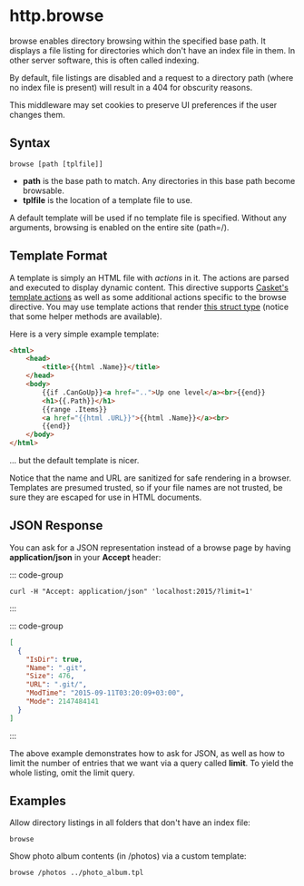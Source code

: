 # http.browse

browse enables directory browsing within the specified base path. It displays a file listing for directories which don't
have an index file in them. In other server software, this is often called indexing.

By default, file listings are disabled and a request to a directory path (where no index file is present) will result in
a 404 for obscurity reasons.

This middleware may set cookies to preserve UI preferences if the user changes them.

## Syntax

``` casketfile
browse [path [tplfile]]
```

-   **path** is the base path to match. Any directories in this base path become browsable.
-   **tplfile** is the location of a template file to use.

A default template will be used if no template file is specified. Without any arguments, browsing is enabled on the
entire site (path=/).

## Template Format

A template is simply an HTML file with *actions* in it. The actions are parsed and executed to display dynamic content.
This directive supports [Casket's template actions](/template-actions) as well as some additional actions specific to the
browse directive. You may use template actions that render [this struct
type](https://github.com/tmpim/casket/blob/5fd2388ac586cc615be4fa8186ba5e4eaf72a03a/caskethttp/browse/browse.go#L100-L134)
(notice that some helper methods are available).

Here is a very simple example template:

``` html
<html>
    <head>
        <title>{{html .Name}}</title>
    </head>
    <body>
        {{if .CanGoUp}}<a href="..">Up one level</a><br>{{end}}
        <h1>{{.Path}}</h1>
        {{range .Items}}
        <a href="{{html .URL}}">{{html .Name}}</a><br>
        {{end}}
    </body>
</html> 
```

... but the default template is nicer.

Notice that the name and URL are sanitized for safe rendering in a browser. Templates are presumed trusted, so if your
file names are not trusted, be sure they are escaped for use in HTML documents.

## JSON Response

You can ask for a JSON representation instead of a browse page by having **application/json** in your **Accept** header:

::: code-group
``` shell [Request]
curl -H "Accept: application/json" 'localhost:2015/?limit=1'
```
:::

::: code-group
``` json [Response]
[
  {
    "IsDir": true,
    "Name": ".git",
    "Size": 476,
    "URL": ".git/",
    "ModTime": "2015-09-11T03:20:09+03:00",
    "Mode": 2147484141
  }
]
```
:::

The above example demonstrates how to ask for JSON, as well as how to limit the number of entries that we want via a
query called **limit**. To yield the whole listing, omit the limit query.

## Examples

Allow directory listings in all folders that don't have an index file:

``` casketfile
browse
```

Show photo album contents (in /photos) via a custom template:

``` casketfile
browse /photos ../photo_album.tpl
```
